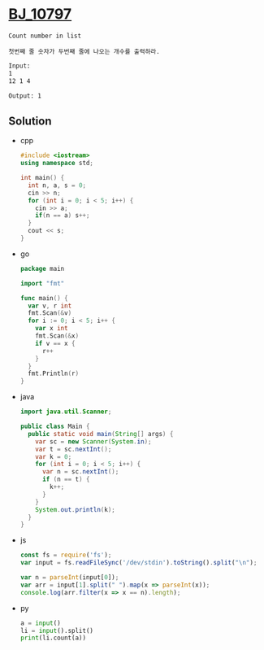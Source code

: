 # [BJ_10797](https://acmicpc.net/problem/10797)

```en
Count number in list
```

```kr
첫번째 줄 숫자가 두번째 줄에 나오는 개수를 출력하라.
```

```txt
Input:
1
12 1 4

Output: 1
```

## Solution

* cpp

  ```cpp
  #include <iostream>
  using namespace std;

  int main() {
    int n, a, s = 0;
    cin >> n;
    for (int i = 0; i < 5; i++) {
      cin >> a;
      if(n == a) s++;
    }
    cout << s;
  }
  ```

* go

  ```go
  package main

  import "fmt"

  func main() {
    var v, r int
    fmt.Scan(&v)
    for i := 0; i < 5; i++ {
      var x int
      fmt.Scan(&x)
      if v == x {
        r++
      }
    }
    fmt.Println(r)
  }
  ```

* java

  ```java
  import java.util.Scanner;

  public class Main {
    public static void main(String[] args) {
      var sc = new Scanner(System.in);
      var t = sc.nextInt();
      var k = 0;
      for (int i = 0; i < 5; i++) {
        var n = sc.nextInt();
        if (n == t) {
          k++;
        }
      }
      System.out.println(k);
    }
  }
  ```

* js

  ```js
  const fs = require('fs');
  var input = fs.readFileSync('/dev/stdin').toString().split("\n");

  var n = parseInt(input[0]);
  var arr = input[1].split(" ").map(x => parseInt(x));
  console.log(arr.filter(x => x == n).length);
  ```

* py

  ```py
  a = input()
  li = input().split()
  print(li.count(a))
  ```
